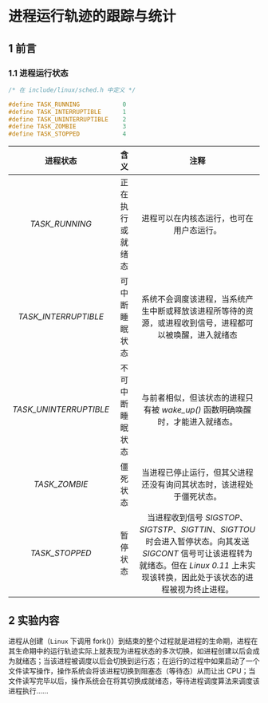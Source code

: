 # 进程运行轨迹的跟踪与统计

## 1	前言

### 1.1	进程运行状态

```c
/* 在 include/linux/sched.h 中定义 */

#define TASK_RUNNING			0
#define TASK_INTERRUPTIBLE		1
#define TASK_UNINTERRUPTIBLE	2
#define TASK_ZOMBIE				3
#define TASK_STOPPED			4
```

|        进程状态        |       含义       |                             注释                             |
| :--------------------: | :--------------: | :----------------------------------------------------------: |
|     *TASK_RUNNING*     | 正在执行或就绪态 |           进程可以在内核态运行，也可在用户态运行。           |
|  *TASK_INTERRUPTIBLE*  |  可中断睡眠状态  | 系统不会调度该进程，当系统产生中断或释放该进程所等待的资源，或进程收到信号，进程都可以被唤醒，进入就绪态 |
| *TASK_UNINTERRUPTIBLE* | 不可中断睡眠状态 | 与前者相似，但该状态的进程只有被 *wake_up()* 函数明确唤醒时，才能进入就绪态。 |
|     *TASK_ZOMBIE*      |     僵死状态     | 当进程已停止运行，但其父进程还没有询问其状态时，该进程处于僵死状态。 |
|     *TASK_STOPPED*     |     暂停状态     | 当进程收到信号 *SIGSTOP*、*SIGTSTP*、*SIGTTIN*、*SIGTTOU* 时会进入暂停状态。向其发送 *SIGCONT* 信号可让该进程转为就绪态。但在 *Linux 0.11* 上未实现该转换，因此处于该状态的进程被视为终止进程。 |



## 2	实验内容

进程从创建（`Linux` 下调用 fork()）到结束的整个过程就是进程的生命期，进程在其生命期中的运行轨迹实际上就表现为进程状态的多次切换，如进程创建以后会成为就绪态；当该进程被调度以后会切换到运行态；在运行的过程中如果启动了一个文件读写操作，操作系统会将该进程切换到阻塞态（等待态）从而让出 CPU；当文件读写完毕以后，操作系统会在将其切换成就绪态，等待进程调度算法来调度该进程执行……

